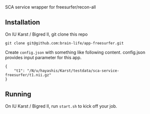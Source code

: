SCA service wrapper for freesurfer/recon-all

## Installation

On IU Karst / Bigred II, git clone this repo

```
git clone git@github.com:brain-life/app-freesurfer.git
```

Create `config.json` with something like following content. config.json provides input parameter for this app.

```
{
    "t1": "/N/u/hayashis/Karst/testdata/sca-service-freesurfer/t1.nii.gz"
}
```

## Running 

On IU Karst / Bigred II, run `start.sh` to kick off your job.

